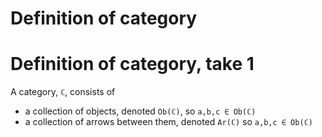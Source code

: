 # Definition of category

# Definition of category, take 1

A category, `ℂ`, consists of
- a collection of objects, denoted `Ob(ℂ)`, so `a,b,c ∈ Ob(ℂ)`
- a collection of arrows between them, denoted `Ar(ℂ)`
  so `a,b,c ∈ Ob(ℂ)`
